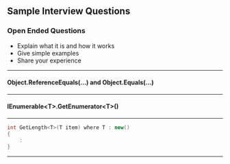 ## Sample Interview Questions
### Open Ended Questions

* Explain what it is and how it works
* Give simple examples
* Share your experience

-----
#### Object.ReferenceEquals(...) and Object.Equals(...)
-----
#### IEnumerable\<T>.GetEnumerator\<T>()
-----
``` csharp
int GetLength<T>(T item) where T : new()
{
    :
}
```
-----
